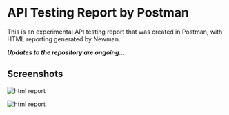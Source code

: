 
# API Testing Report by Postman

This is an experimental API testing report that was created in Postman, with HTML reporting generated by Newman.

***Updates to the repository are ongoing...***


## Screenshots

![html report](https://github.com/SaidulHaq/Postman-ApiTestingReport/blob/main/API%20Testing%20Report.jpg)

![html report](https://github.com/SaidulHaq/Postman-ApiTestingReport/blob/main/API%20Testing%20Report%202.jpg)


